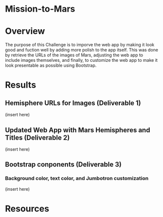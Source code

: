 # Mission-to-Mars

# Overview 
The purpose of this Challenge is to imporve the web app by making it look good and fuction well by adding more polish to the app itself. This was done by retrieve the URLs of the images of Mars, adjusting the web app to include images themselves, and finally, to customize the web app to make it look presentable as possible using Bootstrap.

# Results 
## Hemisphere URLs for Images (Deliverable 1)
(insert here)

## Updated Web App with Mars Hemispheres and Titles (Deliverable 2)
(insert here)

## Bootstrap conponents (Deliverable 3)
### Background color, text color, and Jumbotron customization
(insert here)
# Resources
